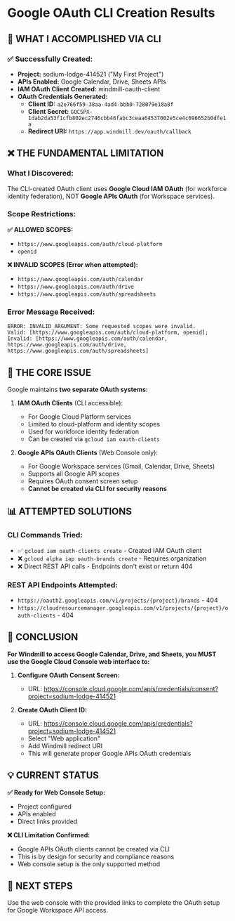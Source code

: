 # Google OAuth CLI Creation Results

## 🎯 WHAT I ACCOMPLISHED VIA CLI

### ✅ Successfully Created:
- **Project:** sodium-lodge-414521 ("My First Project")
- **APIs Enabled:** Google Calendar, Drive, Sheets APIs
- **IAM OAuth Client Created:** windmill-oauth-client
- **OAuth Credentials Generated:**
  - **Client ID:** `a2e766f59-38aa-4ad4-bbb0-728079e18a8f`
  - **Client Secret:** `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fabc3ceaa64537002e5ce4c696652b0dfe1a`
  - **Redirect URI:** `https://app.windmill.dev/oauth/callback`

## ❌ THE FUNDAMENTAL LIMITATION

### What I Discovered:
The CLI-created OAuth client uses **Google Cloud IAM OAuth** (for workforce identity federation), NOT **Google APIs OAuth** (for Workspace services).

### Scope Restrictions:
**✅ ALLOWED SCOPES:**
- `https://www.googleapis.com/auth/cloud-platform`
- `openid`

**❌ INVALID SCOPES (Error when attempted):**
- `https://www.googleapis.com/auth/calendar`
- `https://www.googleapis.com/auth/drive` 
- `https://www.googleapis.com/auth/spreadsheets`

### Error Message Received:
```
ERROR: INVALID_ARGUMENT: Some requested scopes were invalid. 
Valid: [https://www.googleapis.com/auth/cloud-platform, openid];
Invalid: [https://www.googleapis.com/auth/calendar, https://www.googleapis.com/auth/drive, https://www.googleapis.com/auth/spreadsheets]
```

## 🔐 THE CORE ISSUE

Google maintains **two separate OAuth systems:**

1. **IAM OAuth Clients** (CLI accessible):
   - For Google Cloud Platform services
   - Limited to cloud-platform and identity scopes
   - Used for workforce identity federation
   - Can be created via `gcloud iam oauth-clients`

2. **Google APIs OAuth Clients** (Web Console only):
   - For Google Workspace services (Gmail, Calendar, Drive, Sheets)
   - Supports all Google API scopes
   - Requires OAuth consent screen setup
   - **Cannot be created via CLI for security reasons**

## 📊 ATTEMPTED SOLUTIONS

### CLI Commands Tried:
- ✅ `gcloud iam oauth-clients create` - Created IAM OAuth client
- ❌ `gcloud alpha iap oauth-brands create` - Requires organization
- ❌ Direct REST API calls - Endpoints don't exist or return 404

### REST API Endpoints Attempted:
- `https://oauth2.googleapis.com/v1/projects/{project}/brands` - 404
- `https://cloudresourcemanager.googleapis.com/v1/projects/{project}/oauth-clients` - 404

## 🎯 CONCLUSION

**For Windmill to access Google Calendar, Drive, and Sheets, you MUST use the Google Cloud Console web interface to:**

1. **Configure OAuth Consent Screen:**
   - URL: https://console.cloud.google.com/apis/credentials/consent?project=sodium-lodge-414521

2. **Create OAuth Client ID:**
   - URL: https://console.cloud.google.com/apis/credentials?project=sodium-lodge-414521
   - Select "Web application"
   - Add Windmill redirect URI
   - This will generate proper Google APIs OAuth credentials

## 💡 CURRENT STATUS

**✅ Ready for Web Console Setup:**
- Project configured
- APIs enabled  
- Direct links provided

**❌ CLI Limitation Confirmed:**
- Google APIs OAuth clients cannot be created via CLI
- This is by design for security and compliance reasons
- Web console setup is the only supported method

## 🚀 NEXT STEPS

Use the web console with the provided links to complete the OAuth setup for Google Workspace API access.
